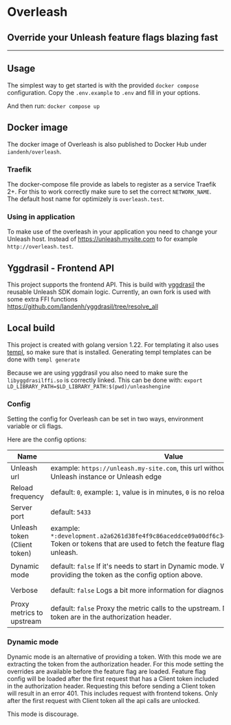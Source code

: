 # Overleash

## Override your Unleash feature flags blazing fast

---

## Usage

The simplest way to get started is with the provided `docker compose` configuration. Copy the `.env.example` to `.env`
and fill in your options.

And then run:
`docker compose up`

## Docker image

The docker image of Overleash is also published to Docker Hub under `iandenh/overleash`.

### Traefik

The docker-compose file provide as labels to register as a service Traefik 2+. For this to work correctly make sure to
set the correct `NETWORK_NAME`.
The default host name for optimizely is `overleash.test`.

### Using in application

To make use of the overleash in your application you need to change your Unleash host. Instead
of https://unleash.mysite.com to for example `http://overleash.test`.

## Yggdrasil - Frontend API

This project supports the frontend API. This is build with [yggdrasil](https://github.com/Unleash/yggdrasil) the
reusable Unleash SDK domain logic.
Currently, an own fork is used with some extra FFI functions https://github.com/Iandenh/yggdrasil/tree/resolve_all

## Local build

This project is created with golang version 1.22. For templating it also
uses [templ](https://github.com/a-h/templ/tree/main), so make sure that is installed.
Generating templ templates can be done with `templ generate`

Because we are using yggdrasil you also need to make sure the `libyggdrasilffi.so` is correctly linked. This can be done
with:
`export LD_LIBRARY_PATH=$LD_LIBRARY_PATH:$(pwd)/unleashengine`

### Config

Setting the config for Overleash can be set in two ways, environment variable or cli flags.

Here are the config options:

| Name 	                        | Value	                                                                                                                                                                   | Env	                      | Flag	              |
|-------------------------------|--------------------------------------------------------------------------------------------------------------------------------------------------------------------------|---------------------------|--------------------|
| Unleash url	                  | 	 example: `https://unleash.my-site.com`, this url without `/api`, can be a Unleash instance or Unleash edge                                                             | `OVERLEASH_URL`	          | `--url`	           |
| Reload frequency	             | 	  default: `0`, example: `1`, value is in minutes, `0` is no reload                                                                                                     | `OVERLEASH_RELOAD`	       | `--reload`	        |
| Server port	                  | default: `5433`                                                                                                                                                          | `OVERLEASH_PORT`	         | `--port`	          |
| Unleash token (Client token)	 | example:  `*:development.a2a6261d38fe4f9c86aceddce09a00df6c348fd0feeab3c24a9547f2` Token or tokens that are used to fetch the feature flag config from upstream unleash. | `OVERLEASH_TOKEN`	        | `--token`	         |
| Dynamic mode	                 | default:  `false` If it's needs to start in Dynamic mode. We recommend providing the token as the config option above.                                                   | `OVERLEASH_DYNAMIC_MODE`	 | `--dynamic-mode`	  |
| Verbose	                      | default:  `false` Logs a bit more information for diagnose issues                                                                                                        | `OVERLEASH_VERBOSE`	      | `--verbose`	       |
| Proxy metrics to upstream	    | default:  `false` Proxy the metric calls to the upstream. Make sure the correct token are in the authorization header.                                                   | `OVERLEASH_PROXY_METRICS`	      | `--proxy-metrics`	 |

### Dynamic mode

Dynamic mode is an alternative of providing a token. With this mode we are extracting the token from the authorization
header. For this mode setting the overrides are available before the feature flag are loaded. Feature flag config will
be loaded after the first request that has a Client token included in the authorization header. Requesting this before
sending a Client token will result in an error 401. This includes request with frontend tokens. Only after the first
request with Client token all the api calls are unlocked.

This mode is discourage.